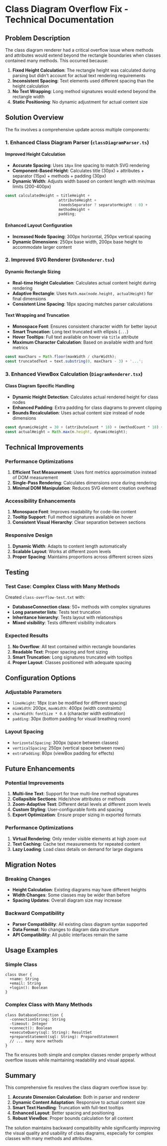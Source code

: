 # Class Diagram Overflow Fix - Technical Documentation

## Problem Description

The class diagram renderer had a critical overflow issue where methods and attributes would extend beyond the rectangle boundaries when classes contained many methods. This occurred because:

1. **Fixed Height Calculation**: The rectangle height was calculated during parsing but didn't account for actual text rendering requirements
2. **Inconsistent Spacing**: Text elements used different spacing than the height calculation
3. **No Text Wrapping**: Long method signatures would extend beyond the rectangle width
4. **Static Positioning**: No dynamic adjustment for actual content size

## Solution Overview

The fix involves a comprehensive update across multiple components:

### 1. Enhanced Class Diagram Parser (`classDiagramParser.ts`)

#### Improved Height Calculation
- **Accurate Spacing**: Uses `18px` line spacing to match SVG rendering
- **Component-Based Height**: Calculates title (30px) + attributes + separator (15px) + methods + padding (30px)
- **Dynamic Width**: Adjusts width based on content length with min/max limits (200-400px)

```typescript
const calculatedHeight = titleHeight + 
                        attributeHeight + 
                        (needsSeparator ? separatorHeight : 0) + 
                        methodHeight + 
                        padding;
```

#### Enhanced Layout Configuration
- **Increased Node Spacing**: 300px horizontal, 250px vertical spacing
- **Dynamic Dimensions**: 250px base width, 200px base height to accommodate larger content

### 2. Improved SVG Renderer (`SVGRenderer.tsx`)

#### Dynamic Rectangle Sizing
- **Real-time Height Calculation**: Calculates actual content height during rendering
- **Adaptive Rectangle**: Uses `Math.max(node.height, actualHeight)` for final dimensions
- **Consistent Line Spacing**: 18px spacing matches parser calculations

#### Text Wrapping and Truncation
- **Monospace Font**: Ensures consistent character width for better layout
- **Smart Truncation**: Long text truncated with ellipsis (`...`)
- **Hover Tooltips**: Full text available on hover via `title` attribute
- **Maximum Character Calculation**: Based on available width and font metrics

```typescript
const maxChars = Math.floor(maxWidth / charWidth);
const truncatedText = text.substring(0, maxChars - 3) + '...';
```

### 3. Enhanced ViewBox Calculation (`DiagramRenderer.tsx`)

#### Class Diagram Specific Handling
- **Dynamic Height Detection**: Calculates actual rendered height for class nodes
- **Enhanced Padding**: Extra padding for class diagrams to prevent clipping
- **Bounds Recalculation**: Uses actual content size instead of node dimensions

```typescript
const dynamicHeight = 30 + (attributeCount * 18) + (methodCount * 18) + 20;
const actualHeight = Math.max(n.height, dynamicHeight);
```

## Technical Improvements

### Performance Optimizations
1. **Efficient Text Measurement**: Uses font metrics approximation instead of DOM measurement
2. **Single-Pass Rendering**: Calculates dimensions once during rendering
3. **Minimal DOM Manipulation**: Reduces SVG element creation overhead

### Accessibility Enhancements
1. **Monospace Font**: Improves readability for code-like content
2. **Tooltip Support**: Full method signatures available on hover
3. **Consistent Visual Hierarchy**: Clear separation between sections

### Responsive Design
1. **Dynamic Width**: Adapts to content length automatically
2. **Scalable Layout**: Works at different zoom levels
3. **Proper Spacing**: Maintains proportions across different screen sizes

## Testing

### Test Case: Complex Class with Many Methods
Created `class-overflow-test.txt` with:
- **DatabaseConnection class**: 50+ methods with complex signatures
- **Long parameter lists**: Tests text truncation
- **Inheritance hierarchy**: Tests layout with relationships
- **Mixed visibility**: Tests different visibility indicators

### Expected Results
1. **No Overflow**: All text contained within rectangle boundaries
2. **Readable Text**: Proper spacing and font sizing
3. **Smart Truncation**: Long signatures truncated with tooltips
4. **Proper Layout**: Classes positioned with adequate spacing

## Configuration Options

### Adjustable Parameters
- `lineHeight`: 18px (can be modified for different spacing)
- `minWidth`: 200px, `maxWidth`: 400px (width constraints)
- `charWidth`: `fontSize * 0.6` (character width estimation)
- `padding`: 30px (bottom padding for visual breathing room)

### Layout Spacing
- `horizontalSpacing`: 300px (space between classes)
- `verticalSpacing`: 250px (vertical space between rows)
- `extraPadding`: 80px (viewBox padding for effects)

## Future Enhancements

### Potential Improvements
1. **Multi-line Text**: Support for true multi-line method signatures
2. **Collapsible Sections**: Hide/show attributes or methods
3. **Zoom-Adaptive Text**: Different detail levels at different zoom levels
4. **Custom Styling**: User-configurable fonts and spacing
5. **Export Optimization**: Ensure proper sizing in exported formats

### Performance Optimizations
1. **Virtual Rendering**: Only render visible elements at high zoom out
2. **Text Caching**: Cache text measurements for repeated content
3. **Lazy Loading**: Load class details on demand for large diagrams

## Migration Notes

### Breaking Changes
- **Height Calculation**: Existing diagrams may have different heights
- **Width Changes**: Some classes may be wider than before
- **Spacing Updates**: Overall diagram size may increase

### Backward Compatibility
- **Parser Compatibility**: All existing class diagram syntax supported
- **Data Format**: No changes to diagram data structure
- **API Compatibility**: All public interfaces remain the same

## Usage Examples

### Simple Class
```
class User {
  +name: String
  +email: String
  +login(): Boolean
}
```

### Complex Class with Many Methods
```
class DatabaseConnection {
  -connectionString: String
  -timeout: Integer
  +connect(): Boolean
  +executeQuery(sql: String): ResultSet
  +prepareStatement(sql: String): PreparedStatement
  // ... many more methods
}
```

The fix ensures both simple and complex classes render properly without overflow issues while maintaining readability and visual appeal.

## Summary

This comprehensive fix resolves the class diagram overflow issue by:
1. **Accurate Dimension Calculation**: Both in parser and renderer
2. **Dynamic Content Adaptation**: Responsive to actual content size
3. **Smart Text Handling**: Truncation with full-text tooltips
4. **Enhanced Layout**: Better spacing and positioning
5. **Robust ViewBox**: Proper bounds calculation for all content

The solution maintains backward compatibility while significantly improving the visual quality and usability of class diagrams, especially for complex classes with many methods and attributes.